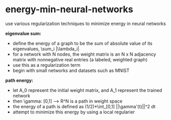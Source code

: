 # energy-min-neural-networks

use various regularization techniques to minimize energy in neural networks

**eigenvalue sum:**

- define the energy of a graph to be the sum of absolute value of its eigenvalues, \sum_i |\lambda_i|
- for a network with N nodes, the weight matrix is an N x N adjacency matrix with nonnegative real entries (a labeled, weighted graph)
- use this as a regularization term
- begin with small networks and datasets such as MNIST

**path energy:**

- let A_0 represent the initial weight matrix, and A_1 represent the trained network
- then \gamma: [0,1] --> R^N is a path in weight space
- the energy of a path is defined as (1/2)*\int_[0,1] ||\gamma'(t)||^2 dt
- attempt to minimize this energy by using a local regularier
